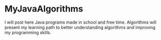 # MyJavaAlgorithms
I will post here Java programs made in school and free time. Algorithms will present my learning path to better understanding algorithms and improving my programming skills.
